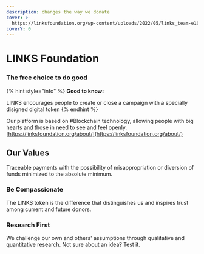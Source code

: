 ```yaml
---
description: changes the way we donate
cover: >-
  https://linksfoundation.org/wp-content/uploads/2022/05/links_team-e1652531592988.jpg
coverY: 0
---
```


# LINKS Foundation

### The free choice to do good

{% hint style="info" %}
**Good to know:**

LINKS encourages people to create or close a campaign with a specially disigned digital token
{% endhint %}

Our platform is based on #Blockchain technology, allowing people with big hearts and those in need to see and feel openly. [https://linksfoundation.org/about/](https://linksfoundation.org/about/)

## Our Values

Traceable payments with the possibility of misappropriation or diversion of funds minimized to the absolute minimum.

### Be Compassionate

The LINKS token is the difference that distinguishes us and inspires trust among current and future donors.

### Research First

We challenge our own and others' assumptions through qualitative and quantitative research. Not sure about an idea? Test it.
